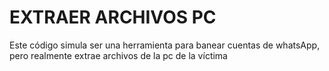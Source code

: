 # EXTRAER ARCHIVOS PC
 Este código simula ser una herramienta para banear cuentas de whatsApp, pero realmente extrae archivos de la pc de la víctima
